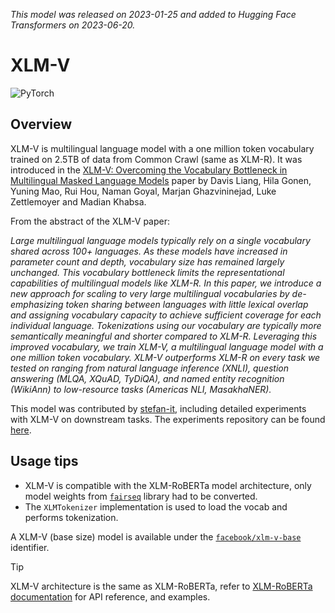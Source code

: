 <!--Copyright 2023 The HuggingFace Team. All rights reserved.

Licensed under the Apache License, Version 2.0 (the "License"); you may not use this file except in compliance with
the License. You may obtain a copy of the License at

http://www.apache.org/licenses/LICENSE-2.0

Unless required by applicable law or agreed to in writing, software distributed under the License is distributed on
an "AS IS" BASIS, WITHOUT WARRANTIES OR CONDITIONS OF ANY KIND, either express or implied. See the License for the
specific language governing permissions and limitations under the License.

⚠️ Note that this file is in Markdown but contain specific syntax for our doc-builder (similar to MDX) that may not be
rendered properly in your Markdown viewer.

-->
*This model was released on 2023-01-25 and added to Hugging Face Transformers on 2023-06-20.*

# XLM-V

<div class="flex flex-wrap space-x-1">
<img alt="PyTorch" src="https://img.shields.io/badge/PyTorch-DE3412?style=flat&logo=pytorch&logoColor=white">
</div>

## Overview

XLM-V is multilingual language model with a one million token vocabulary trained on 2.5TB of data from Common Crawl (same as XLM-R).
It was introduced in the [XLM-V: Overcoming the Vocabulary Bottleneck in Multilingual Masked Language Models](https://huggingface.co/papers/2301.10472)
paper by Davis Liang, Hila Gonen, Yuning Mao, Rui Hou, Naman Goyal, Marjan Ghazvininejad, Luke Zettlemoyer and Madian Khabsa.

From the abstract of the XLM-V paper:

*Large multilingual language models typically rely on a single vocabulary shared across 100+ languages.
As these models have increased in parameter count and depth, vocabulary size has remained largely unchanged.
This vocabulary bottleneck limits the representational capabilities of multilingual models like XLM-R.
In this paper, we introduce a new approach for scaling to very large multilingual vocabularies by
de-emphasizing token sharing between languages with little lexical overlap and assigning vocabulary capacity
to achieve sufficient coverage for each individual language. Tokenizations using our vocabulary are typically
more semantically meaningful and shorter compared to XLM-R. Leveraging this improved vocabulary, we train XLM-V,
a multilingual language model with a one million token vocabulary. XLM-V outperforms XLM-R on every task we
tested on ranging from natural language inference (XNLI), question answering (MLQA, XQuAD, TyDiQA), and
named entity recognition (WikiAnn) to low-resource tasks (Americas NLI, MasakhaNER).*

This model was contributed by [stefan-it](https://huggingface.co/stefan-it), including detailed experiments with XLM-V on downstream tasks.
The experiments repository can be found [here](https://github.com/stefan-it/xlm-v-experiments).

## Usage tips

- XLM-V is compatible with the XLM-RoBERTa model architecture, only model weights from [`fairseq`](https://github.com/facebookresearch/fairseq)
  library had to be converted.
- The `XLMTokenizer` implementation is used to load the vocab and performs tokenization.

A XLM-V (base size) model is available under the [`facebook/xlm-v-base`](https://huggingface.co/facebook/xlm-v-base) identifier.

> [!TIP]
> XLM-V architecture is the same as XLM-RoBERTa, refer to [XLM-RoBERTa documentation](xlm-roberta) for API reference, and examples.
